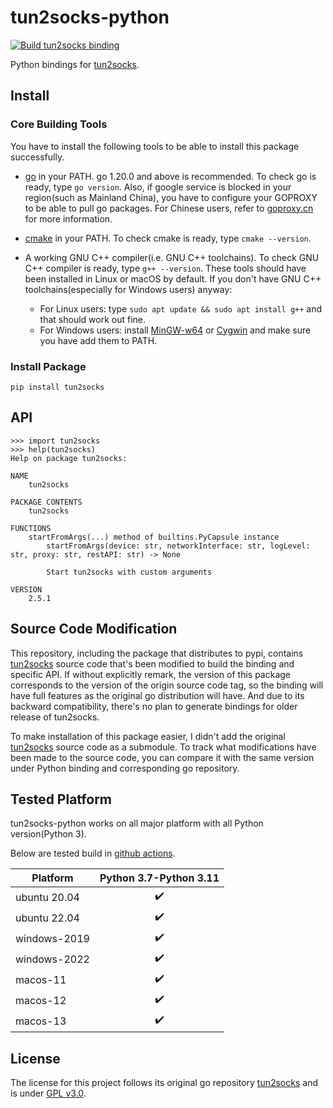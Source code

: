 # tun2socks-python

[![Build tun2socks binding](https://github.com/LorenEteval/tun2socks-python/actions/workflows/wheels.yml/badge.svg?branch=main)](https://github.com/LorenEteval/tun2socks-python/actions/workflows/wheels.yml)

Python bindings for [tun2socks](https://github.com/xjasonlyu/tun2socks).

## Install

### Core Building Tools

You have to install the following tools to be able to install this package successfully.

* [go](https://go.dev/doc/install) in your PATH. go 1.20.0 and above is recommended. To check go is ready,
  type `go version`. Also, if google service is blocked in your region(such as Mainland China), you have to configure
  your GOPROXY to be able to pull go packages. For Chinese users, refer to [goproxy.cn](https://goproxy.cn/) for more
  information.
* [cmake](https://cmake.org/download/) in your PATH. To check cmake is ready, type `cmake --version`.
* A working GNU C++ compiler(i.e. GNU C++ toolchains). To check GNU C++ compiler is ready, type `g++ --version`. These
  tools should have been installed in Linux or macOS by default. If you don't have GNU C++ toolchains(especially for
  Windows users) anyway:

    * For Linux users: type `sudo apt update && sudo apt install g++` and that should work out fine.
    * For Windows users: install [MinGW-w64](https://sourceforge.net/projects/mingw-w64/files/mingw-w64/)
      or [Cygwin](https://www.cygwin.com/) and make sure you have add them to PATH.

### Install Package

```
pip install tun2socks
```

## API

```pycon
>>> import tun2socks
>>> help(tun2socks) 
Help on package tun2socks:                                                                                                                                                                                    

NAME
    tun2socks

PACKAGE CONTENTS
    tun2socks

FUNCTIONS
    startFromArgs(...) method of builtins.PyCapsule instance
        startFromArgs(device: str, networkInterface: str, logLevel: str, proxy: str, restAPI: str) -> None

        Start tun2socks with custom arguments

VERSION
    2.5.1
```

## Source Code Modification

This repository, including the package that distributes to pypi,
contains [tun2socks](https://github.com/xjasonlyu/tun2socks) source code that's been
modified to build the binding and specific API. If without explicitly remark, the version of this package corresponds to
the version of the origin source code tag, so the binding will have full features as the original go distribution will
have. And due to its backward compatibility, there's no plan to generate bindings for older release of tun2socks.

To make installation of this package easier, I didn't add the
original [tun2socks](https://github.com/xjasonlyu/tun2socks)
source code as a submodule. To track what modifications have been made to the source code, you can compare it with the
same version under Python binding and corresponding go repository.

## Tested Platform

tun2socks-python works on all major platform with all Python version(Python 3).

Below are tested build in [github actions](https://github.com/LorenEteval/tun2socks-python/actions).

| Platform     | Python 3.7-Python 3.11 |
|--------------|:----------------------:|
| ubuntu 20.04 |   :heavy_check_mark:   |
| ubuntu 22.04 |   :heavy_check_mark:   |
| windows-2019 |   :heavy_check_mark:   |
| windows-2022 |   :heavy_check_mark:   |
| macos-11     |   :heavy_check_mark:   |
| macos-12     |   :heavy_check_mark:   |
| macos-13     |   :heavy_check_mark:   |

## License

The license for this project follows its original go repository [tun2socks](https://github.com/xjasonlyu/tun2socks) and
is under [GPL v3.0](https://github.com/LorenEteval/tun2socks-python/blob/main/LICENSE).
